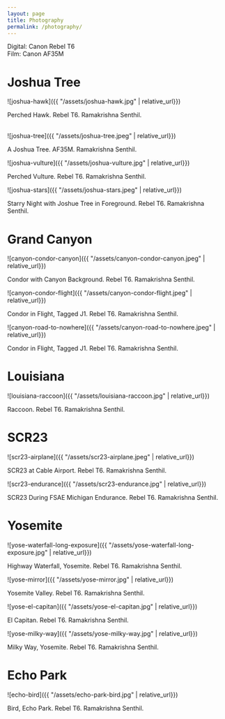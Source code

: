 ```yaml
---
layout: page
title: Photography
permalink: /photography/
---
```


Digital: Canon Rebel T6 <br>
Film: Canon AF35M


# Joshua Tree
![joshua-hawk]({{ "/assets/joshua-hawk.jpg" | relative_url}})
<figcaption>Perched Hawk. Rebel T6. Ramakrishna Senthil.</figcaption>
<br>

![joshua-tree]({{ "/assets/joshua-tree.jpeg" | relative_url}})
<figcaption>A Joshua Tree. AF35M. Ramakrishna Senthil.</figcaption>

![joshua-vulture]({{ "/assets/joshua-vulture.jpg" | relative_url}})
<figcaption>Perched Vulture. Rebel T6. Ramakrishna Senthil.</figcaption>

![joshua-stars]({{ "/assets/joshua-stars.jpeg" | relative_url}})
<figcaption>Starry Night with Joshue Tree in Foreground. Rebel T6. Ramakrishna Senthil.</figcaption>

# Grand Canyon
![canyon-condor-canyon]({{ "/assets/canyon-condor-canyon.jpeg" | relative_url}})
<figcaption>Condor with Canyon Background. Rebel T6. Ramakrishna Senthil.</figcaption>

![canyon-condor-flight]({{ "/assets/canyon-condor-flight.jpeg" | relative_url}})
<figcaption>Condor in Flight, Tagged J1. Rebel T6. Ramakrishna Senthil.</figcaption>

![canyon-road-to-nowhere]({{ "/assets/canyon-road-to-nowhere.jpeg" | relative_url}})
<figcaption>Condor in Flight, Tagged J1. Rebel T6. Ramakrishna Senthil.</figcaption>

# Louisiana
![louisiana-raccoon]({{ "/assets/louisiana-raccoon.jpg" | relative_url}})
<figcaption>Raccoon. Rebel T6. Ramakrishna Senthil.</figcaption>

# SCR23
![scr23-airplane]({{ "/assets/scr23-airplane.jpeg" | relative_url}})
<figcaption>SCR23 at Cable Airport. Rebel T6. Ramakrishna Senthil.</figcaption>

![scr23-endurance]({{ "/assets/scr23-endurance.jpg" | relative_url}})
<figcaption>SCR23 During FSAE Michigan Endurance. Rebel T6. Ramakrishna Senthil.</figcaption>

# Yosemite
![yose-waterfall-long-exposure]({{ "/assets/yose-waterfall-long-exposure.jpg" | relative_url}})
<figcaption>Highway Waterfall, Yosemite. Rebel T6. Ramakrishna Senthil.</figcaption>

![yose-mirror]({{ "/assets/yose-mirror.jpg" | relative_url}})
<figcaption>Yosemite Valley. Rebel T6. Ramakrishna Senthil.</figcaption>

![yose-el-capitan]({{ "/assets/yose-el-capitan.jpg" | relative_url}})
<figcaption>El Capitan. Rebel T6. Ramakrishna Senthil.</figcaption>

![yose-milky-way]({{ "/assets/yose-milky-way.jpg" | relative_url}})
<figcaption>Milky Way, Yosemite. Rebel T6. Ramakrishna Senthil.</figcaption>

# Echo Park
![echo-bird]({{ "/assets/echo-park-bird.jpg" | relative_url}})
<figcaption>Bird, Echo Park. Rebel T6. Ramakrishna Senthil.</figcaption>